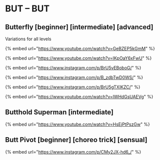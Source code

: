 # BUT – BUT

## Butterfly \[beginner] \[intermediate] \[advanced]

Variations for all levels

{% embed url="https://www.youtube.com/watch?v=GeBZEP5kGmM" %}

{% embed url="https://www.youtube.com/watch?v=lKpOaY6xFwU" %}

{% embed url="https://www.instagram.com/p/BrU5vEBoboG/" %}

{% embed url="https://www.instagram.com/p/B_zdbTwD0WS/" %}

{% embed url="https://www.instagram.com/p/BrU5gTXIKZC/" %}

{% embed url="https://www.youtube.com/watch?v=lWHdGsUAEVg" %}

## Butthold Superman \[intermediate]

{% embed url="https://www.youtube.com/watch?v=HsEjPtPszGw" %}

## Butt Pivot \[beginner] \[choreo trick] \[sensual]

{% embed url="https://www.instagram.com/p/CMy2JX-hd6_/" %}
